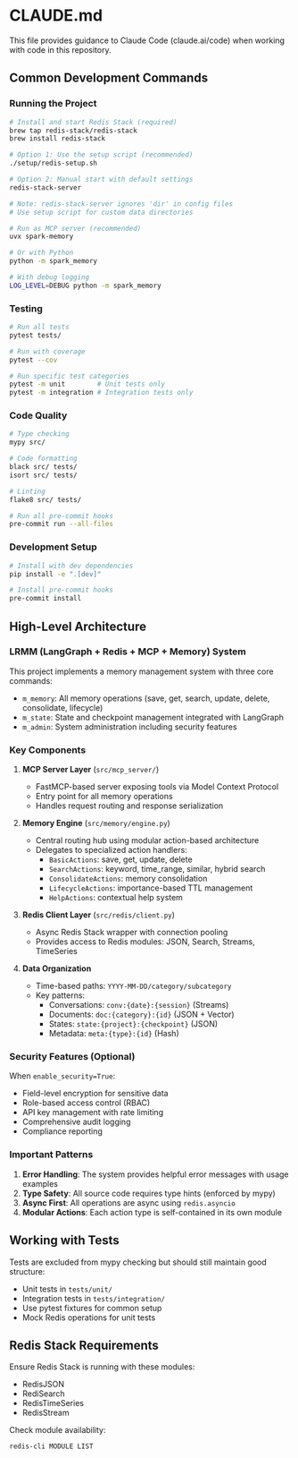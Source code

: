 # CLAUDE.md

This file provides guidance to Claude Code (claude.ai/code) when working with code in this repository.

## Common Development Commands

### Running the Project
```bash
# Install and start Redis Stack (required)
brew tap redis-stack/redis-stack
brew install redis-stack

# Option 1: Use the setup script (recommended)
./setup/redis-setup.sh

# Option 2: Manual start with default settings
redis-stack-server

# Note: redis-stack-server ignores 'dir' in config files
# Use setup script for custom data directories

# Run as MCP server (recommended)
uvx spark-memory

# Or with Python
python -m spark_memory

# With debug logging
LOG_LEVEL=DEBUG python -m spark_memory
```

### Testing
```bash
# Run all tests
pytest tests/

# Run with coverage
pytest --cov

# Run specific test categories
pytest -m unit        # Unit tests only
pytest -m integration # Integration tests only
```

### Code Quality
```bash
# Type checking
mypy src/

# Code formatting
black src/ tests/
isort src/ tests/

# Linting
flake8 src/ tests/

# Run all pre-commit hooks
pre-commit run --all-files
```

### Development Setup
```bash
# Install with dev dependencies
pip install -e ".[dev]"

# Install pre-commit hooks
pre-commit install
```

## High-Level Architecture

### LRMM (LangGraph + Redis + MCP + Memory) System
This project implements a memory management system with three core commands:
- `m_memory`: All memory operations (save, get, search, update, delete, consolidate, lifecycle)
- `m_state`: State and checkpoint management integrated with LangGraph
- `m_admin`: System administration including security features

### Key Components

1. **MCP Server Layer** (`src/mcp_server/`)
   - FastMCP-based server exposing tools via Model Context Protocol
   - Entry point for all memory operations
   - Handles request routing and response serialization

2. **Memory Engine** (`src/memory/engine.py`)
   - Central routing hub using modular action-based architecture
   - Delegates to specialized action handlers:
     - `BasicActions`: save, get, update, delete
     - `SearchActions`: keyword, time_range, similar, hybrid search
     - `ConsolidateActions`: memory consolidation
     - `LifecycleActions`: importance-based TTL management
     - `HelpActions`: contextual help system

3. **Redis Client Layer** (`src/redis/client.py`)
   - Async Redis Stack wrapper with connection pooling
   - Provides access to Redis modules: JSON, Search, Streams, TimeSeries

4. **Data Organization**
   - Time-based paths: `YYYY-MM-DD/category/subcategory`
   - Key patterns:
     - Conversations: `conv:{date}:{session}` (Streams)
     - Documents: `doc:{category}:{id}` (JSON + Vector)
     - States: `state:{project}:{checkpoint}` (JSON)
     - Metadata: `meta:{type}:{id}` (Hash)

### Security Features (Optional)
When `enable_security=True`:
- Field-level encryption for sensitive data
- Role-based access control (RBAC)
- API key management with rate limiting
- Comprehensive audit logging
- Compliance reporting

### Important Patterns

1. **Error Handling**: The system provides helpful error messages with usage examples
2. **Type Safety**: All source code requires type hints (enforced by mypy)
3. **Async First**: All operations are async using `redis.asyncio`
4. **Modular Actions**: Each action type is self-contained in its own module

## Working with Tests

Tests are excluded from mypy checking but should still maintain good structure:
- Unit tests in `tests/unit/`
- Integration tests in `tests/integration/`
- Use pytest fixtures for common setup
- Mock Redis operations for unit tests

## Redis Stack Requirements

Ensure Redis Stack is running with these modules:
- RedisJSON
- RediSearch
- RedisTimeSeries
- RedisStream

Check module availability:
```bash
redis-cli MODULE LIST
```